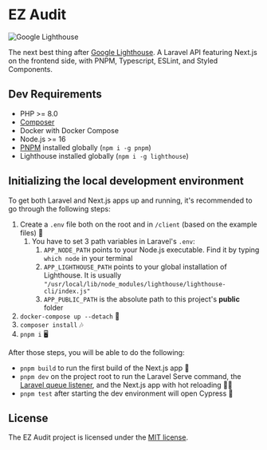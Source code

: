 # EZ Audit

![Google Lighthouse](https://developers.google.com/web/tools/lighthouse/images/lighthouse-logo.svg)

The next best thing after [Google Lighthouse](https://developers.google.com/web/tools/lighthouse). A Laravel API featuring Next.js on the frontend side, with PNPM, Typescript, ESLint, and Styled Components.

## Dev Requirements

* PHP >= 8.0
* [Composer](https://getcomposer.org/)
* Docker with Docker Compose
* Node.js >= 16
* [PNPM](https://pnpm.io/) installed globally (`npm i -g pnpm`)
* Lighthouse installed globally (`npm i -g lighthouse`)

## Initializing the local development environment

To get both Laravel and Next.js apps up and running, it's recommended to go through the following steps:

1. Create a `.env` file both on the root and in `/client` (based on the example files) 📝
   1. You have to set 3 path variables in Laravel's `.env`:
      1. `APP_NODE_PATH` points to your Node.js executable. Find it by typing `which node` in your terminal
      2. `APP_LIGHTHOUSE_PATH` points to your global installation of Lighthouse. It is usually `"/usr/local/lib/node_modules/lighthouse/lighthouse-cli/index.js"`
      3. `APP_PUBLIC_PATH` is the absolute path to this project's **public** folder
2. `docker-compose up --detach` 🎣
3. `composer install` 🎶
4. `pnpm i` 🖥

After those steps, you will be able to do the following:

* `pnpm build` to run the first build of the Next.js app 🥇
* `pnpm dev` on the project root to run the Laravel Serve command, the [Laravel queue listener](https://laravel.com/docs/8.x/queues), and the Next.js app with hot reloading 👂🏼
* `pnpm test` after starting the dev environment will open Cypress 🧪

## License

The EZ Audit project is licensed under the [MIT license](https://opensource.org/licenses/MIT).
